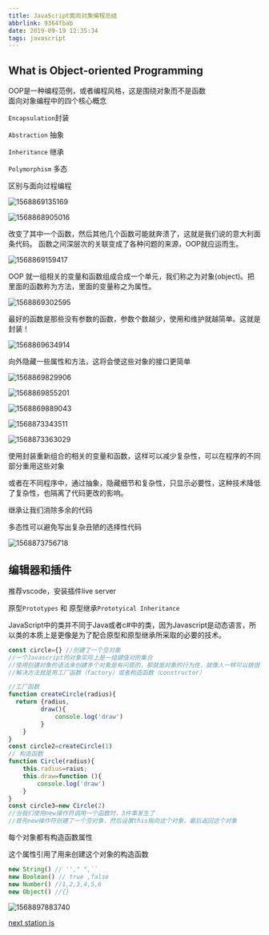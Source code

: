 ```yaml
---
title: JavaScript面向对象编程总结
abbrlink: 9364fbab
date: 2019-09-19 12:35:34
tags: javascript
---
```


## What is Object-oriented Programming

<div class="note info">OOP是一种编程范例，或者编程风格，这是围绕对象而不是函数</div>
面向对象编程中的四个核心概念

`Encapsulation`封装

`Abstraction` 抽象

`Inheritance` 继承

`Polymorphism` 多态

区别与面向过程编程

<!-- more-->

![1568869135169](JavaScript%E9%9D%A2%E5%90%91%E5%AF%B9%E8%B1%A1%E7%BC%96%E7%A8%8B%E6%80%BB%E7%BB%93/1568869135169.png)

![1568868905016](JavaScript%E9%9D%A2%E5%90%91%E5%AF%B9%E8%B1%A1%E7%BC%96%E7%A8%8B%E6%80%BB%E7%BB%93/1568868905016.png)

<div class="note danger">改变了其中一个函数，然后其他几个函数可能就奔溃了，这就是我们说的意大利面条代码。
函数之间深层次的关联变成了各种问题的来源，OOP就应运而生。</div>

![1568869159417](JavaScript%E9%9D%A2%E5%90%91%E5%AF%B9%E8%B1%A1%E7%BC%96%E7%A8%8B%E6%80%BB%E7%BB%93/1568869159417.png)

OOP 就一组相关的变量和函数组成合成一个单元，我们称之为对象(object)。把里面的函数称为方法，里面的变量称之为属性。

![1568869302595](JavaScript%E9%9D%A2%E5%90%91%E5%AF%B9%E8%B1%A1%E7%BC%96%E7%A8%8B%E6%80%BB%E7%BB%93/1568869302595.png)

最好的函数是那些没有参数的函数，参数个数越少，使用和维护就越简单。这就是封装！

![1568869634914](JavaScript%E9%9D%A2%E5%90%91%E5%AF%B9%E8%B1%A1%E7%BC%96%E7%A8%8B%E6%80%BB%E7%BB%93/1568869634914.png)

向外隐藏一些属性和方法，这将会使这些对象的接口更简单

![1568869829906](JavaScript%E9%9D%A2%E5%90%91%E5%AF%B9%E8%B1%A1%E7%BC%96%E7%A8%8B%E6%80%BB%E7%BB%93/1568869829906.png)

![1568869855201](JavaScript%E9%9D%A2%E5%90%91%E5%AF%B9%E8%B1%A1%E7%BC%96%E7%A8%8B%E6%80%BB%E7%BB%93/1568869855201.png)

![1568869889043](JavaScript%E9%9D%A2%E5%90%91%E5%AF%B9%E8%B1%A1%E7%BC%96%E7%A8%8B%E6%80%BB%E7%BB%93/1568869889043.png)

![1568873343511](JavaScript%E9%9D%A2%E5%90%91%E5%AF%B9%E8%B1%A1%E7%BC%96%E7%A8%8B%E6%80%BB%E7%BB%93/1568873343511.png)

![1568873363029](JavaScript%E9%9D%A2%E5%90%91%E5%AF%B9%E8%B1%A1%E7%BC%96%E7%A8%8B%E6%80%BB%E7%BB%93/1568873363029.png)

使用封装重新组合的相关的变量和函数，这样可以减少复杂性，可以在程序的不同部分重用这些对象

或者在不同程序中，通过抽象，隐藏细节和复杂性，只显示必要性，这种技术降低了复杂性，也隔离了代码更改的影响。

继承让我们消除多余的代码

多态性可以避免写出复杂丑陋的选择性代码

![1568873756718](JavaScript%E9%9D%A2%E5%90%91%E5%AF%B9%E8%B1%A1%E7%BC%96%E7%A8%8B%E6%80%BB%E7%BB%93/1568873756718.png)

## 编辑器和插件

推荐vscode，安装插件live server

原型`Prototypes` 和 原型继承`Prototyical Inheritance`

JavaScript中的类并不同于Java或者c#中的类，因为Javascript是动态语言，所以类的本质上是更像是为了配合原型和原型继承所采取的必要的技术。

```javascript
const circle={} //创建了一个空对象
//一个Javascript的对象实际上是一组键值对的集合
//使用创建对象的语法来创建多个对象是有问题的，那就是对象的行为性，就像人一样可以做很多事就叫做行为性。
//解决方法就是用工厂函数（factory）或者构造函数（constructor）

//工厂函数
function createCircle(radius){
  return {radius,
         draw(){
             console.log('draw')
         }
    }
}
const circle2=createCircle(1)
// 构造函数
function Circle(radius){
    this.radius=raius;
    this.draw=function (){
        console.log('draw')
    }
}
const circle3=new Circle(2)
//当我们使用new操作符调用一个函数时，3件事发生了
//首先new操作符创建了一个空对象，然后设置this指向这个对象，最后返回这个对象
```



每个对象都有构造函数属性

这个属性引用了用来创建这个对象的构造函数

```javascript
new String() // ''," ",``
new Boolean() // true ,false
new Number() //1,2,3,4,5,6
new Object() //{}
```

![1568897883740](JavaScript%E9%9D%A2%E5%90%91%E5%AF%B9%E8%B1%A1%E7%BC%96%E7%A8%8B%E6%80%BB%E7%BB%93/1568897883740.png)











[next station is](https://www.bilibili.com/video/av35179218/?p=10)